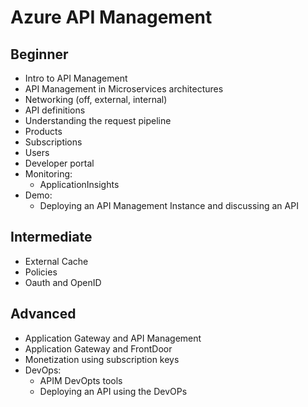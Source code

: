 # Azure API Management

## Beginner

- Intro to API Management
- API Management in Microservices architectures
- Networking (off, external, internal)
- API definitions
- Understanding the request pipeline
- Products
- Subscriptions
- Users
- Developer portal
- Monitoring:
  - ApplicationInsights
- Demo:
  - Deploying an API Management Instance and discussing an API

## Intermediate

- External Cache
- Policies
- Oauth and OpenID

## Advanced

- Application Gateway and API Management
- Application Gateway and FrontDoor
- Monetization using subscription keys
- DevOps:
  - APIM DevOpts tools
  - Deploying an API using the DevOPs
